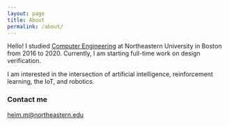 ```yaml
---
layout: page
title: About
permalink: /about/
---
```


Hello! I studied [Computer Engineering](https://en.wikipedia.org/wiki/Computer_engineering) at Northeastern University in Boston from 2016 to 2020. Currently, I am starting full-time work on design verification.

I am interested in the intersection of artificial intelligence, reinforcement learning, the IoT, and robotics.  

### Contact me
[heim.m@northeastern.edu](mailto:heim.m@northeastern.edu)
